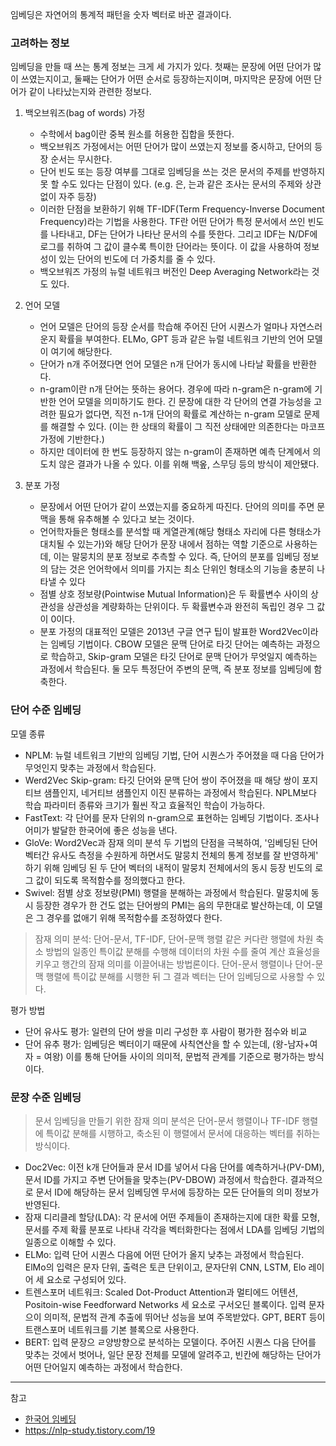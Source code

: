 임베딩은 자연어의 통계적 패턴을 숫자 벡터로 바꾼 결과이다.

### 고려하는 정보

임베딩을 만들 때 쓰는 통계 정보는 크게 세 가지가 있다. 첫째는 문장에 어떤 단어가 많이 쓰였는지이고, 둘째는 단어가 어떤 순서로 등장하는지이며, 마지막은 문장에 어떤 단어가 같이 나타났는지와 관련한 정보다.

1. 백오브워즈(bag of words) 가정

    - 수학에서 bag이란 중복 원소를 허용한 집합을 뜻한다.
    - 백오브워즈 가정에서는 어떤 단어가 많이 쓰였는지 정보를 중시하고, 단어의 등장 순서는 무시한다.
    - 단어 빈도 또는 등장 여부를 그대로 임베딩을 쓰는 것은 문서의 주제를 반영하지 못 할 수도 있다는 단점이 있다. (e.g. 은, 는과 같은 조사는 문서의 주제와 상관 없이 자주 등장)
    - 이러한 단점을 보환하기 위해 TF-IDF(Term Frequency-Inverse Document Frequency)라는 기법을 사용한다. TF란 어떤 단어가 특정 문서에서 쓰인 빈도를 나타내고, DF는 단어가 나타난 문서의 수를 뜻한다. 그리고 IDF는 N/DF에 로그를 취하여 그 값이 클수록 특이한 단어라는 뜻이다. 이 값을 사용하여 정보성이 있는 단어의 빈도에 더 가중치를 줄 수 있다.
    - 백오브워즈 가정의 뉴럴 네트워크 버전인 Deep Averaging Network라는 것도 있다.

2. 언어 모델

    - 언어 모델은 단어의 등장 순서를 학습해 주어진 단어 시퀀스가 얼마나 자연스러운지 확률을 부여한다. ELMo, GPT 등과 같은 뉴럴 네트워크 기반의 언어 모델이 여기에 해당한다.
    - 단어가 n개 주어졌다면 언어 모델은 n개 단어가 동시에 나타날 확률을 반환한다.
    - n-gram이란 n개 단어는 뜻하는 용어다. 경우에 따라 n-gram은 n-gram에 기반한 언어 모델을 의미하기도 한다. 긴 문장에 대한 각 단어의 연결 가능성을 고려한 필요가 없다면, 직전 n-1개 단어의 확률로 계산하는 n-gram 모델로 문제를 해결할 수 있다. (이는 한 상태의 확률이 그 직전 상태에만 의존한다는 마코프 가정에 기반한다.)
    - 하지만 데이터에 한 번도 등장하지 않는 n-gram이 존재하면 예측 단계에서 의도치 않은 결과가 나올 수 있다. 이를 위해 백옾, 스무딩 등의 방식이 제안됐다.  

3. 분포 가정

    - 문장에서 어떤 단어가 같이 쓰였는지를 중요하게 따진다. 단어의 의미를 주면 문맥을 통해 유추해볼 수 있다고 보는 것이다.
    - 언어학자들은 형태소를 분석할 때 게열관계(해당 형태소 자리에 다른 형태소가 대치될 수 있는가)와 해당 단어가 문장 내에서 점하는 역할 기준으로 사용하는데, 이는 말뭉치의 분포 정보로 추측할 수 있다. 즉, 단어의 분포를 임베딩 정보의 담는 것은 언어학에서 의미를 가지는 최소 단위인 형태소의 기능을 충분히 나타낼 수 있다
    - 점별 상호 정보량(Pointwise Mutual Information)은 두 확률변수 사이의 상관성을 상관성을 계량화하는 단위이다. 두 확률변수과 완전히 독립인 경우 그 값이 0이다.
    - 분포 가정의 대표적인 모델은 2013년 구글 연구 팁이 발표한 Word2Vec이라는 임베딩 기법이다. CBOW 모델은 문맥 단어로 타깃 단어는 예측하는 과정으로 학습하고, Skip-gram 모델은 타깃 단어로 문맥 단어가 무엇일지 예측하는 과정에서 학습된다. 둘 모두 특정단어 주변의 문맥, 즉 분포 정보를 임베딩에 함축한다.

### 단어 수준 임베딩

모델 종류

- NPLM: 뉴럴 네트워크 기반의 임베딩 기법, 단어 시퀀스가 주어졌을 때 다음 단어가 무엇인지 맞추는 과정에서 학습된다.
- Werd2Vec Skip-gram: 타깃 단어와 문맥 단어 쌍이 주어졌을 때 해당 쌍이 포지티브 샘플인지, 네거티브 샘플인지 이진 분류하는 과정에서 학습된다. NPLM보다 학습 파라미터 종류와 크기가 훨씬 작고 효율적인 학습이 가능하다.
- FastText: 각 단어를 문자 단위의 n-gram으로 표현하는 임베딩 기법이다. 조사나 어미가 발달한 한국어에 좋은 성능을 낸다.
- GloVe: Word2Vec과 잠재 의미 분석 두 기법의 단점을 극복하여, '임베딩된 단어 벡터간 유사도 측정을 수원하게 하면서도 말뭉치 전체의 통계 정보를 잘 반영하게' 하기 위해 임베딩 된 두 단어 벡터의 내적이 말뭉치 전체에서의 동시 등장 빈도의 로그 값이 되도록 목적함수를 정의했다고 한다.
- Swivel: 점별 상호 정보량(PMI) 행렬을 분해하는 과정에서 학습된다. 말뭉치에 동시 등장한 경우가 한 건도 없는 단어쌍의 PMI는 음의 무한대로 발산하는데, 이 모델은 그 경우를 없애기 위해 목적함수를 조정하였다 한다.

> 잠재 의미 분석: 단어-문서, TF-IDF, 단어-문맥 행렬 같은 커다란 행렬에 차원 축소 방법의 일종인 특이값 분해를 수행해 데이터의 차원 수를 줄여 계산 효율성을 키우고 행간의 잠재 의미를 이끌어내는 방법론이다. 단어-문서 행렬이나 단어-문맥 행렬에 특이값 분해를 시행한 뒤 그 결과 벡터는 단어 임베딩으로 사용할 수 있다.

평가 방법

- 단어 유사도 평가: 일련의 단어 쌍을 미리 구성한 후 사람이 평가한 점수와 비교
- 단어 유추 평가: 임베딩은 벡터이기 때문에 사칙연산을 할 수 있는데, (왕-남자+여자 = 여왕) 이를 통해 단어들 사이의 의미적, 문법적 관계를 기준으로 평가하는 방식이다.

### 문장 수준 임베딩

> 문서 임베딩을 만들기 위한 잠재 의미 분석은 단어-문서 행렬이나 TF-IDF 행렬에 특이값 분해를 시행하고, 축소된 이 행렬에서 문서에 대응하는 벡터를 취하는 방식이다.

- Doc2Vec: 이전 k개 단어들과 문서 ID를 넣어서 다음 단어를 예측하거나(PV-DM), 문서 ID를 가지고 주변 단어들을 맞추는(PV-DBOW) 과정에서 학습한다. 결과적으로 문서 ID에 해당하는 문서 임베딩엔 무서에 등장하는 모든 단어들의 의미 정보가 반영된다.
- 잠재 디리클레 할당(LDA): 각 문서에 어떤 주제들이 존재하는지에 대한 확률 모형, 문서를 주제 확률 분포로 나타내 각각을 벡터화한다는 점에서 LDA를 임베딩 기법의 일종으로 이해할 수 있다.
- ELMo: 입력 단어 시퀀스 다음에 어떤 단어가 올지 낮추는 과정에서 학습된다. ElMo의 입력은 문자 단위, 출력은 토큰 단위이고, 문자단위 CNN, LSTM, Elo 레이어 세 요소로 구성되어 있다.
- 트렌스포머 네트워크: Scaled Dot-Product Attention과 멀티에드 어텐션, Positoin-wise Feedforward Networks 세 요소로 구서오딘 블록이다. 입력 문자으이 의미적, 문법적 관계 추출에 뛰어난 성능을 보여 주목받았다. GPT, BERT 등이 트랜스포머 네트워크를 기본 블록으로 사용한다.
- BERT: 입력 문장으 ㄹ양방향으로 분석하는 모델이다. 주어진 시퀀스 다음 단어를 맞추는 것에서 벗어나, 일단 문장 전체를 모델에 알려주고, 빈칸에 해당하는 단어가 어떤 단어일지 예측하는 과정에서 학습한다.

---
참고

- [한국어 임베딩](https://ratsgo.github.io/embedding)
- <https://nlp-study.tistory.com/19>

